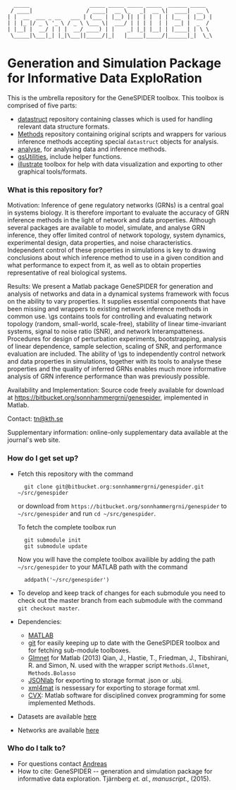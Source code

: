 
      _____                   _____ _____ _____ _____  ______ _____
     / ____|                 / ____|  __ \_   _|  __ \|  ____|  __ \
    | |  __  ___ _ __   ___ | (___ | |__) || | | |  | | |__  | |__) |
    | | |_ |/ _ \ '_ \ / _ \ \___ \|  ___/ | | | |  | |  __| |  _  /
    | |__| |  __/ | | |  __/ ____) | |    _| |_| |__| | |____| | \ \
     \_____|\___|_| |_|\___||_____/|_|   |_____|_____/|______|_|  \_\

# Generation and Simulation Package for Informative Data ExploRation #

This is the umbrella repository for the GeneSPIDER toolbox.
This toolbox is comprised of five parts:

* [datastruct](https://bitbucket.org/sonnhammergrni/datastruct) repository containing classes which is used for handling relevant data structure formats.
* [Methods](https://bitbucket.org/sonnhammergrni/methods) repository containing original scripts and wrappers for various inference methods accepting special `datastruct` objects for analysis.
* [analyse](https://bitbucket.org/sonnhammergrni/analyse), for analysing data and inference methods.
* [gsUtilities](https://bitbucket.org/sonnhammergrni/gsutilities), include helper functions.
* [illustrate](https://bitbucket.org/sonnhammergrni/illustrate) toolbox for help with data visualization and exporting to other graphical tools/formats.

### What is this repository for? ###
Motivation:
Inference of gene regulatory networks (GRNs) is a central goal in systems biology.
It is therefore important to evaluate the accuracy of GRN inference methods in the light of network and data properties.
Although several packages are available to model, simulate, and analyse GRN inference, they offer limited control of network topology, system dynamics, experimental design, data properties, and noise characteristics.
Independent control of these properties in simulations is key to drawing conclusions about which inference method to use in a given condition and what performance to expect from it, as well as to obtain properties representative of real biological systems.

Results:
We present a Matlab package GeneSPIDER for generation and analysis of networks and data in a dynamical systems framework with focus on the ability to vary properties.
It supplies essential components that have been missing and wrappers to existing network inference methods in common use.
\gs contains tools for controlling and evaluating network topology (random, small-world, scale-free), stability of linear time-invariant systems, signal to noise ratio (SNR), and network Interampatteness.
Procedures for design of perturbation experiments, bootstrapping, analysis of linear dependence, sample selection, scaling of SNR, and performance evaluation are included.
The ability of \gs to independently control network and data properties in simulations, together with its tools to analyse these properties and the quality of inferred GRNs enables much more informative analysis of GRN inference performance than was previously possible.

Availability and Implementation: Source code freely available for download at https://bitbucket.org/sonnhammergrni/genespider, implemented in Matlab.

Contact: tn@kth.se

Supplementary information: online-only supplementary data available at the journal's web site.

### How do I get set up? ###

* Fetch this repository with the command

        git clone git@bitbucket.org:sonnhammergrni/genespider.git ~/src/genespider

    or download from `https://bitbucket.org/sonnhammergrni/genespider` to `~/src/genespider`
    and run `cd ~/src/genespider`.

    To fetch the complete toolbox run

        git submodule init
        git submodule update

    Now you will have the complete toolbox availible by adding the path `~/src/genespider` to your MATLAB path with the command

        addpath('~/src/genespider')

* To develop and keep track of changes for each submodule you need to check out the master branch from each submodule with the command `git checkout master`.
* Dependencies:

    * [MATLAB](https://se.mathworks.com/products/matlab/)
    * [git](https://git-scm.com/) for easily keeping up to date with the GeneSPIDER toolbox and for fetching sub-module toolboxes.
    * [Glmnet](https://web.stanford.edu/~hastie/glmnet_matlab/) for Matlab (2013) Qian, J., Hastie, T., Friedman, J., Tibshirani, R. and Simon, N. used with the wrapper script `Methods.Glmnet`, `Methods.Bolasso`
    * [JSONlab](http://www.mathworks.com/matlabcentral/fileexchange/33381-jsonlab--a-toolbox-to-encode-decode-json-files-in-matlab-octave) for exporting to storage format .json or .ubj.
    * [xml4mat](https://www.mathworks.com/matlabcentral/fileexchange/6268-xml4mat-v2-0) is nessessary for exporting to storage format xml.
    * [CVX](http://cvxr.com/cvx/): Matlab software for disciplined convex programming for some implemented Methods.

* Datasets are available [here](https://bitbucket.org/sonnhammergrni/gs-datasets)
* Networks are available [here](https://bitbucket.org/sonnhammergrni/gs-networks)


### Who do I talk to? ###

* For questions contact [Andreas](https://bitbucket.org/xparx)
* How to cite: GeneSPIDER -- generation and simulation package for informative data exploration.
  Tjärnberg *et. al.*, *manuscript.*, (2015).
